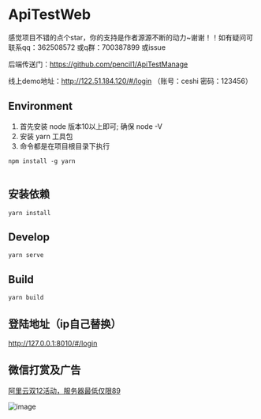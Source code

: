 # ApiTestWeb
感觉项目不错的点个star，你的支持是作者源源不断的动力~谢谢！！如有疑问可联系qq：362508572   或q群：700387899 或issue

后端传送门：https://github.com/pencil1/ApiTestManage

线上demo地址：http://122.51.184.120/#/login （账号：ceshi 密码：123456）

## Environment

1. 首先安装  node  版本10以上即可; 确保 node -V
2. 安装 yarn 工具包
3. 命令都是在项目根目录下执行
```
npm install -g yarn


```

## 安装依赖
```
yarn install
```

## Develop 
    yarn serve

## Build
    yarn build

## 登陆地址（ip自己替换）
http://127.0.0.1:8010/#/login

## 微信打赏及广告

[阿里云双12活动，服务器最低仅限89](https://www.aliyun.com/minisite/goods?userCode=xd46ktom&share_source=aliyun_app)

![image](https://github.com/pencil1/ApiTestWeb/blob/master/public/20191211162211.jpg)